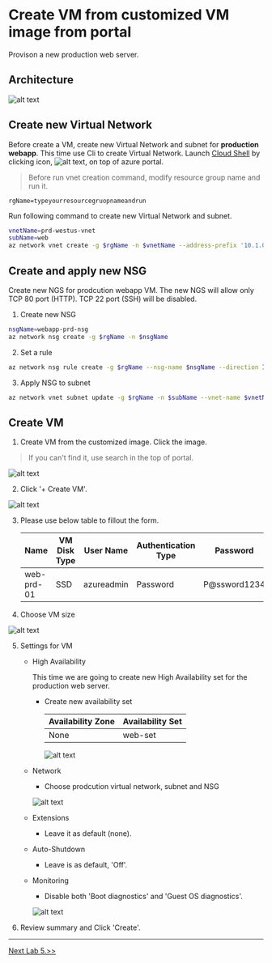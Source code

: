 # Create VM from customized VM image from portal
Provison a new production web server.

## Architecture 
![alt text](/3.%20Hands%20on%20Labs/images/3.4.png)


## Create new Virtual Network
Before create a VM, create new Virtual Network and subnet for __production webapp__. This time use Cli to create Virtual Network. Launch [Cloud Shell](https://docs.microsoft.com/en-us/azure/cloud-shell/quickstart) by clicking icon, ![alt text](./images/3.3.91.png), on top of azure portal.

> Before run vnet creation command, modify resource group name and run it.

    rgName=typeyourresourcegruopnameandrun

Run following command to create new Virtual Network and subnet. 
```bash
vnetName=prd-westus-vnet
subName=web
az network vnet create -g $rgName -n $vnetName --address-prefix '10.1.0.0/16' --subnet-name $subName --subnet-prefix '10.1.1.0/24' 
```

## Create and apply new NSG
Create new NGS for prodcution webapp VM. The new NGS will allow only TCP 80 port (HTTP). TCP 22 port (SSH) will be disabled.

1. Create new NSG
```bash
nsgName=webapp-prd-nsg
az network nsg create -g $rgName -n $nsgName
```

2. Set a rule
```bash
az network nsg rule create -g $rgName --nsg-name $nsgName --direction Inbound -n HTTP --priority 110 --source-address-prefixes '*' --source-port-ranges '*' --destination-address-prefixes '*' --destination-port-ranges 80 --access allow --protocol Tcp
```

3. Apply NSG to subnet
```bash
az network vnet subnet update -g $rgName -n $subName --vnet-name $vnetName --network-security-group $nsgName
```

## Create VM 

1. Create VM from the customized image. Click the image. 
> If you can't find it, use search in the top of portal.

![alt text](./images/3.4.1.png)

2. Click '+ Create VM'.

![alt text](./images/3.4.3.png)

3. Please use below table to fillout the form.

    |Name|VM Disk Type|User Name|Authentication Type|Password|Subscription|Resource Group|Location|
    |---|---|---|---|---|---|---|---|
    |web-prd-01|SSD|azureadmin|Password|P@ssword1234|*yoursubscription*|*yourresourcegroup*|West US|

4. Choose VM size

![alt text](./images/3.4.5.png)

5. Settings for VM
    * High Availability

        This time we are going to create new High Availability set for the production web server.

        - Create new availability set

            |Availability Zone|Availability Set|
            |---|---|
            |None|web-set|

            ![alt text](./images/3.4.6.png)

    * Network
        - Choose prodcution virtual network, subnet and NSG 

        ![alt text](./images/3.4.7.png)

    * Extensions
        - Leave it as default (none).

    * Auto-Shutdown
        - Leave is as default, 'Off'.
    * Monitoring
        - Disable both 'Boot diagnostics' and 'Guest OS diagnostics'.
        
        ![alt text](./images/3.4.8.png)

8. Review summary and Click 'Create'.

<hr>

[Next Lab 5.>>](https://github.com/xlegend1024/az-infra-wrkshp-101/tree/master/3.%20Hands%20on%20Labs/3.5.%20Create%20VM%20Cli)